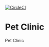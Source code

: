 [![CircleCI](https://circleci.com/gh/SimonGirardSfeir/pet-clinic.svg?style=svg)](https://circleci.com/gh/SimonGirardSfeir/pet-clinic)

# Pet Clinic

Pet Clinic
